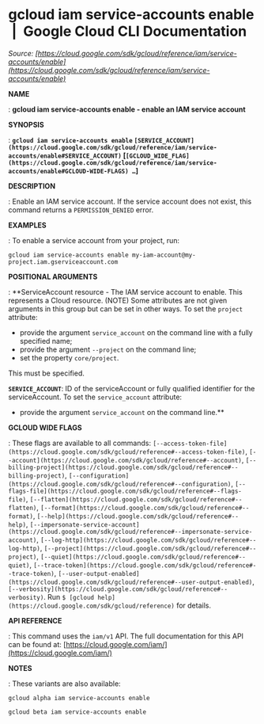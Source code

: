 # gcloud iam service-accounts enable  |  Google Cloud CLI Documentation

*Source: [https://cloud.google.com/sdk/gcloud/reference/iam/service-accounts/enable](https://cloud.google.com/sdk/gcloud/reference/iam/service-accounts/enable)*

**NAME**

: **gcloud iam service-accounts enable - enable an IAM service account**

**SYNOPSIS**

: **`gcloud iam service-accounts enable` `[SERVICE_ACCOUNT](https://cloud.google.com/sdk/gcloud/reference/iam/service-accounts/enable#SERVICE_ACCOUNT)` [`[GCLOUD_WIDE_FLAG](https://cloud.google.com/sdk/gcloud/reference/iam/service-accounts/enable#GCLOUD-WIDE-FLAGS) …`]**

**DESCRIPTION**

: Enable an IAM service account.
If the service account does not exist, this command returns a
`PERMISSION_DENIED` error.

**EXAMPLES**

: To enable a service account from your project, run:

```
gcloud iam service-accounts enable my-iam-account@my-project.iam.gserviceaccount.com
```

**POSITIONAL ARGUMENTS**

: **ServiceAccount resource - The IAM service account to enable. This represents a
Cloud resource. (NOTE) Some attributes are not given arguments in this group but
can be set in other ways.
To set the `project` attribute:

- provide the argument `service_account` on the command line with a
fully specified name;
- provide the argument `--project` on the command line;
- set the property `core/project`.

This must be specified.

**`SERVICE_ACCOUNT`**:
ID of the serviceAccount or fully qualified identifier for the serviceAccount.
To set the `service_account` attribute:

- provide the argument `service_account` on the command line.**

**GCLOUD WIDE FLAGS**

: These flags are available to all commands: `[--access-token-file](https://cloud.google.com/sdk/gcloud/reference#--access-token-file)`,
`[--account](https://cloud.google.com/sdk/gcloud/reference#--account)`, `[--billing-project](https://cloud.google.com/sdk/gcloud/reference#--billing-project)`,
`[--configuration](https://cloud.google.com/sdk/gcloud/reference#--configuration)`,
`[--flags-file](https://cloud.google.com/sdk/gcloud/reference#--flags-file)`,
`[--flatten](https://cloud.google.com/sdk/gcloud/reference#--flatten)`, `[--format](https://cloud.google.com/sdk/gcloud/reference#--format)`, `[--help](https://cloud.google.com/sdk/gcloud/reference#--help)`, `[--impersonate-service-account](https://cloud.google.com/sdk/gcloud/reference#--impersonate-service-account)`,
`[--log-http](https://cloud.google.com/sdk/gcloud/reference#--log-http)`,
`[--project](https://cloud.google.com/sdk/gcloud/reference#--project)`, `[--quiet](https://cloud.google.com/sdk/gcloud/reference#--quiet)`, `[--trace-token](https://cloud.google.com/sdk/gcloud/reference#--trace-token)`, `[--user-output-enabled](https://cloud.google.com/sdk/gcloud/reference#--user-output-enabled)`,
`[--verbosity](https://cloud.google.com/sdk/gcloud/reference#--verbosity)`.
Run `$ [gcloud help](https://cloud.google.com/sdk/gcloud/reference)` for details.

**API REFERENCE**

: This command uses the `iam/v1` API. The full documentation for this
API can be found at: [https://cloud.google.com/iam/](https://cloud.google.com/iam/)

**NOTES**

: These variants are also available:

```
gcloud alpha iam service-accounts enable
```

```
gcloud beta iam service-accounts enable
```